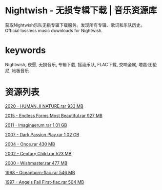 # Nightwish - 无损专辑下载 | 音乐资源库

获取Nightwish乐队无损专辑下载服务。发现所有专辑、歌词和乐队历史。Official lossless music downloads for Nightwish.

# keywords

 Nightwish, 夜愿, 无损音乐, 专辑下载, 摇滚乐队, FLAC下载, 交响金属, 塔嘉·图伦尼, 地板音乐

# 资源列表

[2020 - HUMAN. II NATURE.rar 933 MB](https://eagles-resource.netlify.app/)

[2015 - Endless Forms Most Beautiful.rar 927 MB](https://eagles-resource.netlify.app/)

[2011 - Imaginaerum.rar 1.01 GB](https://eagles-resource.netlify.app/)

[2007 - Dark Passion Play.rar 1.02 GB](https://eagles-resource.netlify.app/)

[2004 - Once.rar 430 MB](https://eagles-resource.netlify.app/)

[2002 - Century Child.rar 523 MB](https://eagles-resource.netlify.app/)

[2000 - Wishmaster.rar 477 MB](https://eagles-resource.netlify.app/)

[1998 - Oceanborn-flac.rar 546 MB](https://eagles-resource.netlify.app/)

[1997 - Angels Fall First-flac.rar 504 MB](https://eagles-resource.netlify.app/)
